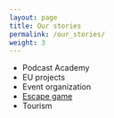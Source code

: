 ```yaml
---
layout: page
title: Our stories
permalink: /our_stories/
weight: 3
---
```


* Podcast Academy
* EU projects
* Event organization
* [Escape game](/ourStoriesPages/escapeTown.md)
* Tourism 
